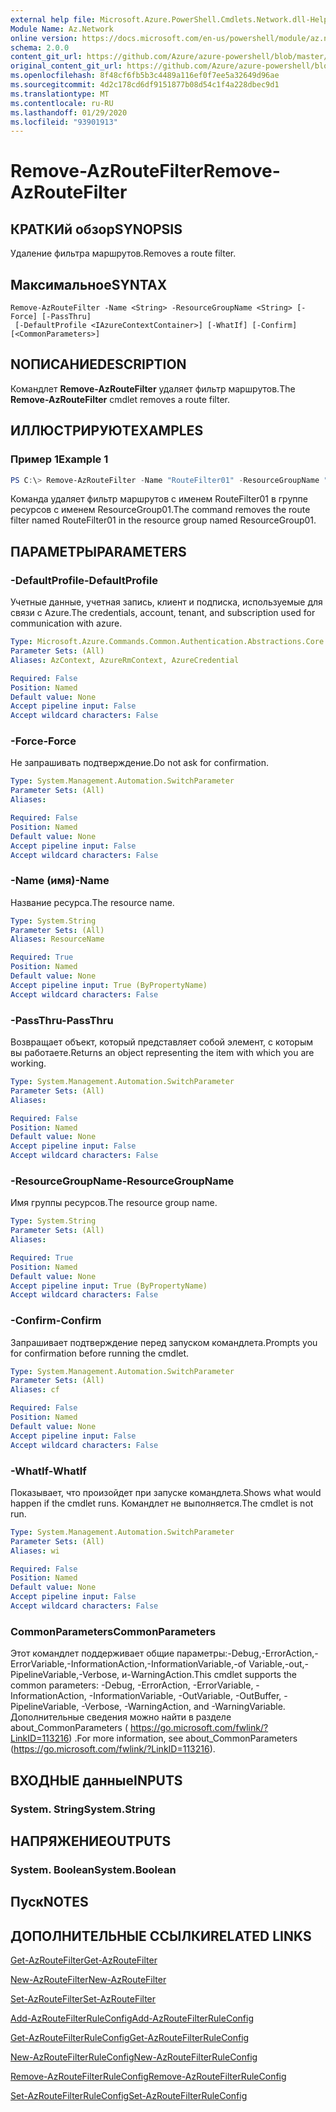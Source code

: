 ```yaml
---
external help file: Microsoft.Azure.PowerShell.Cmdlets.Network.dll-Help.xml
Module Name: Az.Network
online version: https://docs.microsoft.com/en-us/powershell/module/az.network/remove-azroutefilter
schema: 2.0.0
content_git_url: https://github.com/Azure/azure-powershell/blob/master/src/Network/Network/help/Remove-AzRouteFilter.md
original_content_git_url: https://github.com/Azure/azure-powershell/blob/master/src/Network/Network/help/Remove-AzRouteFilter.md
ms.openlocfilehash: 8f48cf6fb5b3c4489a116ef0f7ee5a32649d96ae
ms.sourcegitcommit: 4d2c178cd6df9151877b08d54c1f4a228dbec9d1
ms.translationtype: MT
ms.contentlocale: ru-RU
ms.lasthandoff: 01/29/2020
ms.locfileid: "93901913"
---
```

# <span data-ttu-id="e6e6d-101">Remove-AzRouteFilter</span><span class="sxs-lookup"><span data-stu-id="e6e6d-101">Remove-AzRouteFilter</span></span>

## <span data-ttu-id="e6e6d-102">КРАТКИй обзор</span><span class="sxs-lookup"><span data-stu-id="e6e6d-102">SYNOPSIS</span></span>
<span data-ttu-id="e6e6d-103">Удаление фильтра маршрутов.</span><span class="sxs-lookup"><span data-stu-id="e6e6d-103">Removes a route filter.</span></span>

## <span data-ttu-id="e6e6d-104">Максимальное</span><span class="sxs-lookup"><span data-stu-id="e6e6d-104">SYNTAX</span></span>

```
Remove-AzRouteFilter -Name <String> -ResourceGroupName <String> [-Force] [-PassThru]
 [-DefaultProfile <IAzureContextContainer>] [-WhatIf] [-Confirm] [<CommonParameters>]
```

## <span data-ttu-id="e6e6d-105">NОПИСАНИЕ</span><span class="sxs-lookup"><span data-stu-id="e6e6d-105">DESCRIPTION</span></span>
<span data-ttu-id="e6e6d-106">Командлет **Remove-AzRouteFilter** удаляет фильтр маршрутов.</span><span class="sxs-lookup"><span data-stu-id="e6e6d-106">The **Remove-AzRouteFilter** cmdlet removes a route filter.</span></span>

## <span data-ttu-id="e6e6d-107">ИЛЛЮСТРИРУЮТ</span><span class="sxs-lookup"><span data-stu-id="e6e6d-107">EXAMPLES</span></span>

### <span data-ttu-id="e6e6d-108">Пример 1</span><span class="sxs-lookup"><span data-stu-id="e6e6d-108">Example 1</span></span>
```powershell
PS C:\> Remove-AzRouteFilter -Name "RouteFilter01" -ResourceGroupName "ResourceGroup01"
```

<span data-ttu-id="e6e6d-109">Команда удаляет фильтр маршрутов с именем RouteFilter01 в группе ресурсов с именем ResourceGroup01.</span><span class="sxs-lookup"><span data-stu-id="e6e6d-109">The command removes the route filter named RouteFilter01 in the resource group named ResourceGroup01.</span></span>

## <span data-ttu-id="e6e6d-110">ПАРАМЕТРЫ</span><span class="sxs-lookup"><span data-stu-id="e6e6d-110">PARAMETERS</span></span>

### <span data-ttu-id="e6e6d-111">-DefaultProfile</span><span class="sxs-lookup"><span data-stu-id="e6e6d-111">-DefaultProfile</span></span>
<span data-ttu-id="e6e6d-112">Учетные данные, учетная запись, клиент и подписка, используемые для связи с Azure.</span><span class="sxs-lookup"><span data-stu-id="e6e6d-112">The credentials, account, tenant, and subscription used for communication with azure.</span></span>

```yaml
Type: Microsoft.Azure.Commands.Common.Authentication.Abstractions.Core.IAzureContextContainer
Parameter Sets: (All)
Aliases: AzContext, AzureRmContext, AzureCredential

Required: False
Position: Named
Default value: None
Accept pipeline input: False
Accept wildcard characters: False
```

### <span data-ttu-id="e6e6d-113">-Force</span><span class="sxs-lookup"><span data-stu-id="e6e6d-113">-Force</span></span>
<span data-ttu-id="e6e6d-114">Не запрашивать подтверждение.</span><span class="sxs-lookup"><span data-stu-id="e6e6d-114">Do not ask for confirmation.</span></span>

```yaml
Type: System.Management.Automation.SwitchParameter
Parameter Sets: (All)
Aliases:

Required: False
Position: Named
Default value: None
Accept pipeline input: False
Accept wildcard characters: False
```

### <span data-ttu-id="e6e6d-115">-Name (имя)</span><span class="sxs-lookup"><span data-stu-id="e6e6d-115">-Name</span></span>
<span data-ttu-id="e6e6d-116">Название ресурса.</span><span class="sxs-lookup"><span data-stu-id="e6e6d-116">The resource name.</span></span>

```yaml
Type: System.String
Parameter Sets: (All)
Aliases: ResourceName

Required: True
Position: Named
Default value: None
Accept pipeline input: True (ByPropertyName)
Accept wildcard characters: False
```

### <span data-ttu-id="e6e6d-117">-PassThru</span><span class="sxs-lookup"><span data-stu-id="e6e6d-117">-PassThru</span></span>
<span data-ttu-id="e6e6d-118">Возвращает объект, который представляет собой элемент, с которым вы работаете.</span><span class="sxs-lookup"><span data-stu-id="e6e6d-118">Returns an object representing the item with which you are working.</span></span>

```yaml
Type: System.Management.Automation.SwitchParameter
Parameter Sets: (All)
Aliases:

Required: False
Position: Named
Default value: None
Accept pipeline input: False
Accept wildcard characters: False
```

### <span data-ttu-id="e6e6d-119">-ResourceGroupName</span><span class="sxs-lookup"><span data-stu-id="e6e6d-119">-ResourceGroupName</span></span>
<span data-ttu-id="e6e6d-120">Имя группы ресурсов.</span><span class="sxs-lookup"><span data-stu-id="e6e6d-120">The resource group name.</span></span>

```yaml
Type: System.String
Parameter Sets: (All)
Aliases:

Required: True
Position: Named
Default value: None
Accept pipeline input: True (ByPropertyName)
Accept wildcard characters: False
```

### <span data-ttu-id="e6e6d-121">-Confirm</span><span class="sxs-lookup"><span data-stu-id="e6e6d-121">-Confirm</span></span>
<span data-ttu-id="e6e6d-122">Запрашивает подтверждение перед запуском командлета.</span><span class="sxs-lookup"><span data-stu-id="e6e6d-122">Prompts you for confirmation before running the cmdlet.</span></span>

```yaml
Type: System.Management.Automation.SwitchParameter
Parameter Sets: (All)
Aliases: cf

Required: False
Position: Named
Default value: None
Accept pipeline input: False
Accept wildcard characters: False
```

### <span data-ttu-id="e6e6d-123">-WhatIf</span><span class="sxs-lookup"><span data-stu-id="e6e6d-123">-WhatIf</span></span>
<span data-ttu-id="e6e6d-124">Показывает, что произойдет при запуске командлета.</span><span class="sxs-lookup"><span data-stu-id="e6e6d-124">Shows what would happen if the cmdlet runs.</span></span>
<span data-ttu-id="e6e6d-125">Командлет не выполняется.</span><span class="sxs-lookup"><span data-stu-id="e6e6d-125">The cmdlet is not run.</span></span>

```yaml
Type: System.Management.Automation.SwitchParameter
Parameter Sets: (All)
Aliases: wi

Required: False
Position: Named
Default value: None
Accept pipeline input: False
Accept wildcard characters: False
```

### <span data-ttu-id="e6e6d-126">CommonParameters</span><span class="sxs-lookup"><span data-stu-id="e6e6d-126">CommonParameters</span></span>
<span data-ttu-id="e6e6d-127">Этот командлет поддерживает общие параметры:-Debug,-ErrorAction,-ErrorVariable,-InformationAction,-InformationVariable,-of Variable,-out,-PipelineVariable,-Verbose, и-WarningAction.</span><span class="sxs-lookup"><span data-stu-id="e6e6d-127">This cmdlet supports the common parameters: -Debug, -ErrorAction, -ErrorVariable, -InformationAction, -InformationVariable, -OutVariable, -OutBuffer, -PipelineVariable, -Verbose, -WarningAction, and -WarningVariable.</span></span> <span data-ttu-id="e6e6d-128">Дополнительные сведения можно найти в разделе about_CommonParameters ( https://go.microsoft.com/fwlink/?LinkID=113216) .</span><span class="sxs-lookup"><span data-stu-id="e6e6d-128">For more information, see about_CommonParameters (https://go.microsoft.com/fwlink/?LinkID=113216).</span></span>

## <span data-ttu-id="e6e6d-129">ВХОДНЫЕ данные</span><span class="sxs-lookup"><span data-stu-id="e6e6d-129">INPUTS</span></span>

### <span data-ttu-id="e6e6d-130">System. String</span><span class="sxs-lookup"><span data-stu-id="e6e6d-130">System.String</span></span>

## <span data-ttu-id="e6e6d-131">НАПРЯЖЕНИЕ</span><span class="sxs-lookup"><span data-stu-id="e6e6d-131">OUTPUTS</span></span>

### <span data-ttu-id="e6e6d-132">System. Boolean</span><span class="sxs-lookup"><span data-stu-id="e6e6d-132">System.Boolean</span></span>

## <span data-ttu-id="e6e6d-133">Пуск</span><span class="sxs-lookup"><span data-stu-id="e6e6d-133">NOTES</span></span>

## <span data-ttu-id="e6e6d-134">ДОПОЛНИТЕЛЬНЫЕ ССЫЛКИ</span><span class="sxs-lookup"><span data-stu-id="e6e6d-134">RELATED LINKS</span></span>

[<span data-ttu-id="e6e6d-135">Get-AzRouteFilter</span><span class="sxs-lookup"><span data-stu-id="e6e6d-135">Get-AzRouteFilter</span></span>](./Get-AzRouteFilter.md)

[<span data-ttu-id="e6e6d-136">New-AzRouteFilter</span><span class="sxs-lookup"><span data-stu-id="e6e6d-136">New-AzRouteFilter</span></span>](./New-AzRouteFilter.md)

[<span data-ttu-id="e6e6d-137">Set-AzRouteFilter</span><span class="sxs-lookup"><span data-stu-id="e6e6d-137">Set-AzRouteFilter</span></span>](./Set-AzRouteFilter.md)

[<span data-ttu-id="e6e6d-138">Add-AzRouteFilterRuleConfig</span><span class="sxs-lookup"><span data-stu-id="e6e6d-138">Add-AzRouteFilterRuleConfig</span></span>](./Add-AzRouteFilterRuleConfig.md)

[<span data-ttu-id="e6e6d-139">Get-AzRouteFilterRuleConfig</span><span class="sxs-lookup"><span data-stu-id="e6e6d-139">Get-AzRouteFilterRuleConfig</span></span>](./Get-AzRouteFilterRuleConfig.md)

[<span data-ttu-id="e6e6d-140">New-AzRouteFilterRuleConfig</span><span class="sxs-lookup"><span data-stu-id="e6e6d-140">New-AzRouteFilterRuleConfig</span></span>](./New-AzRouteFilterRuleConfig.md)

[<span data-ttu-id="e6e6d-141">Remove-AzRouteFilterRuleConfig</span><span class="sxs-lookup"><span data-stu-id="e6e6d-141">Remove-AzRouteFilterRuleConfig</span></span>](./Remove-AzRouteFilterRuleConfig.md)

[<span data-ttu-id="e6e6d-142">Set-AzRouteFilterRuleConfig</span><span class="sxs-lookup"><span data-stu-id="e6e6d-142">Set-AzRouteFilterRuleConfig</span></span>](./Set-AzRouteFilterRuleConfig.md)
